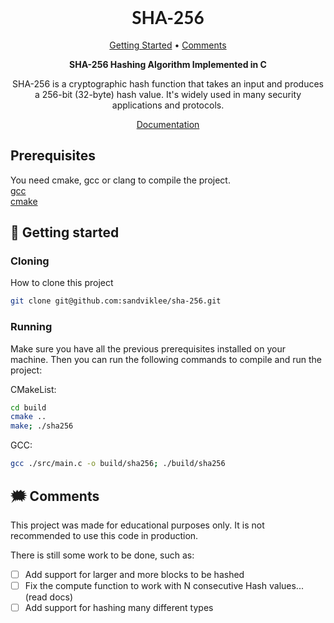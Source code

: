 <h1 align="center" style="font-weight: bold; font-family: Lato; ">SHA-256</h1>

<p align="center">
 <a href="#started">Getting Started</a> • <a href="#comments">Comments</a>
</p>

<p align="center">
    <b>SHA-256 Hashing Algorithm Implemented in C</b>
    <p align="center">SHA-256 is a cryptographic hash function that takes an input and produces a 256-bit (32-byte) hash value. It's widely used in many security applications and protocols.</p>
    <p align="center"><a  href="https://csrc.nist.gov/files/pubs/fips/180-2/upd1/final/docs/fips180-2withchangenotice.pdf">Documentation</a></p>
</p>

<h2 id="pre">Prerequisites</h2>
You need cmake, gcc or clang to compile the project.
 <br/>
 <a href="https://gcc.gnu.org/install/download.html">gcc</a><br/>
 <a href="https://cmake.org/cmake/help/latest/manual/cmake.1.html">cmake</a><br/>

<h2 id="started">🚀 Getting started</h2>

<h3>Cloning</h3>

How to clone this project

```bash
git clone git@github.com:sandviklee/sha-256.git
```

<h3>Running</h3>
Make sure you have all the previous prerequisites installed on your machine.
Then you can run the following commands to compile and run the project:

CMakeList:
```bash
cd build
cmake ..
make; ./sha256
```

GCC:
```bash
gcc ./src/main.c -o build/sha256; ./build/sha256
```

<h2 id="comments">🗯️ Comments</h2>
This project was made for educational purposes only. It is not recommended to use this code in production.

There is still some work to be done, such as:
- [ ] Add support for larger and more blocks to be hashed
- [ ] Fix the compute function to work with N consecutive Hash values... (read docs)
- [ ] Add support for hashing many different types
